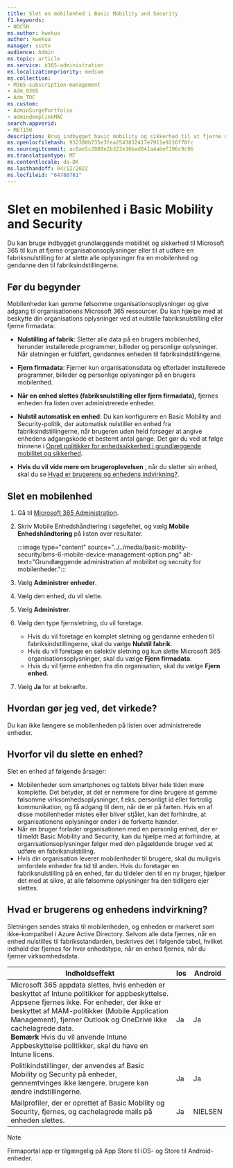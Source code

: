 ```yaml
---
title: Slet en mobilenhed i Basic Mobility and Security
f1.keywords:
- NOCSH
ms.author: kwekua
author: kwekua
manager: scotv
audience: Admin
ms.topic: article
ms.service: o365-administration
ms.localizationpriority: medium
ms.collection:
- M365-subscription-management
- Adm_O365
- Adm_TOC
ms.custom:
- AdminSurgePortfolio
- admindeeplinkMAC
search.appverid:
- MET150
description: Brug indbygget basic mobility og sikkerhed til at fjerne oplysninger fra tilmeldte enheder.
ms.openlocfilehash: 932380b735e3fea2543832417e7911e9216f70fc
ms.sourcegitcommit: ac0ae5c2888e2b323e36bad041a4abef196c9c96
ms.translationtype: MT
ms.contentlocale: da-DK
ms.lasthandoff: 04/12/2022
ms.locfileid: "64780781"
---
```

# <a name="wipe-a-mobile-device-in-basic-mobility-and-security"></a>Slet en mobilenhed i Basic Mobility and Security

Du kan bruge indbygget grundlæggende mobilitet og sikkerhed til Microsoft 365 til kun at fjerne organisationsoplysninger eller til at udføre en fabriksnulstilling for at slette alle oplysninger fra en mobilenhed og gendanne den til fabriksindstillingerne.

## <a name="before-you-begin"></a>Før du begynder

Mobilenheder kan gemme følsomme organisationsoplysninger og give adgang til organisationens Microsoft 365 ressourcer. Du kan hjælpe med at beskytte din organisations oplysninger ved at nulstille fabriksnulstilling eller fjerne firmadata:

- **Nulstilling af fabrik**: Sletter alle data på en brugers mobilenhed, herunder installerede programmer, billeder og personlige oplysninger. Når sletningen er fuldført, gendannes enheden til fabriksindstillingerne.

- **Fjern firmadata**: Fjerner kun organisationsdata og efterlader installerede programmer, billeder og personlige oplysninger på en brugers mobilenhed.

- **Når en enhed slettes (fabriksnulstilling eller fjern firmadata),** fjernes enheden fra listen over administrerede enheder.

- **Nulstil automatisk en enhed**: Du kan konfigurere en Basic Mobility and Security-politik, der automatisk nulstiller en enhed fra fabriksindstillingerne, når brugeren uden held forsøger at angive enhedens adgangskode et bestemt antal gange. Det gør du ved at følge trinnene i [Opret politikker for enhedssikkerhed i grundlæggende mobilitet og sikkerhed](create-device-security-policies.md).

- **Hvis du vil vide mere om brugeroplevelsen** , når du sletter sin enhed, skal du se [Hvad er brugerens og enhedens indvirkning?](#whats-the-user-and-device-impact).

## <a name="wipe-a-mobile-device"></a>Slet en mobilenhed

1. Gå til [Microsoft 365 Administration](../../admin/admin-overview/about-the-admin-center.md).

2. Skriv Mobile Enhedshåndtering i søgefeltet, og vælg **Mobile Enhedshåndtering** på listen over resultater.

    :::image type="content" source="../../media/basic-mobility-security/bms-6-mobile-device-management-option.png" alt-text="Grundlæggende administration af mobilitet og secruity for mobilenheder.":::

3. Vælg **Administrer enheder**.

4. Vælg den enhed, du vil slette.

5. Vælg **Administrer**.

6. Vælg den type fjernsletning, du vil foretage.

    - Hvis du vil foretage en komplet sletning og gendanne enheden til fabriksindstillingerne, skal du vælge **Nulstil fabrik**.
    - Hvis du vil foretage en selektiv sletning og kun slette Microsoft 365 organisationsoplysninger, skal du vælge **Fjern firmadata**.
    - Hvis du vil fjerne enheden fra din organisation, skal du vælge **Fjern enhed**.

7. Vælg **Ja** for at bekræfte.

## <a name="how-do-i-know-it-worked"></a>Hvordan gør jeg ved, det virkede?

Du kan ikke længere se mobilenheden på listen over administrerede enheder.

## <a name="why-would-you-want-to-wipe-a-device"></a>Hvorfor vil du slette en enhed?

Slet en enhed af følgende årsager:

- Mobilenheder som smartphones og tablets bliver hele tiden mere komplette. Det betyder, at det er nemmere for dine brugere at gemme følsomme virksomhedsoplysninger, f.eks. personligt id eller fortrolig kommunikation, og få adgang til dem, når de er på farten. Hvis en af disse mobilenheder mistes eller bliver stjålet, kan det forhindre, at organisationens oplysninger ender i de forkerte hænder.
- Når en bruger forlader organisationen med en personlig enhed, der er tilmeldt Basic Mobility and Security, kan du hjælpe med at forhindre, at organisationsoplysninger følger med den pågældende bruger ved at udføre en fabriksnulstilling.
- Hvis din organisation leverer mobilenheder til brugere, skal du muligvis omfordele enheder fra tid til anden. Hvis du foretager en fabriksnulstilling på en enhed, før du tildeler den til en ny bruger, hjælper det med at sikre, at alle følsomme oplysninger fra den tidligere ejer slettes.

## <a name="whats-the-user-and-device-impact"></a>Hvad er brugerens og enhedens indvirkning?

Sletningen sendes straks til mobilenheden, og enheden er markeret som ikke-kompatibel i Azure Active Directory. Selvom alle data fjernes, når en enhed nulstilles til fabriksstandarden, beskrives det i følgende tabel, hvilket indhold der fjernes for hver enhedstype, når en enhed fjernes, når du fjerner virksomhedsdata.

|Indholdseffekt|Ios|Android|
|---|---|---|
|Microsoft 365 appdata slettes, hvis enheden er beskyttet af Intune politikker for appbeskyttelse. Appsene fjernes ikke. For enheder, der ikke er beskyttet af MAM-politikker (Mobile Application Management), fjerner Outlook og OneDrive ikke cachelagrede data.<br/>**Bemærk** Hvis du vil anvende Intune Appbeskyttelse politikker, skal du have en Intune licens.|Ja|Ja|
|Politikindstillinger, der anvendes af Basic Mobility og Security på enheder, gennemtvinges ikke længere. brugere kan ændre indstillingerne.|Ja|Ja|
|Mailprofiler, der er oprettet af Basic Mobility og Security, fjernes, og cachelagrede mails på enheden slettes.|Ja|NIELSEN|

> [!NOTE]
> Firmaportal app er tilgængelig på App Store til iOS- og Store til Android-enheder.
